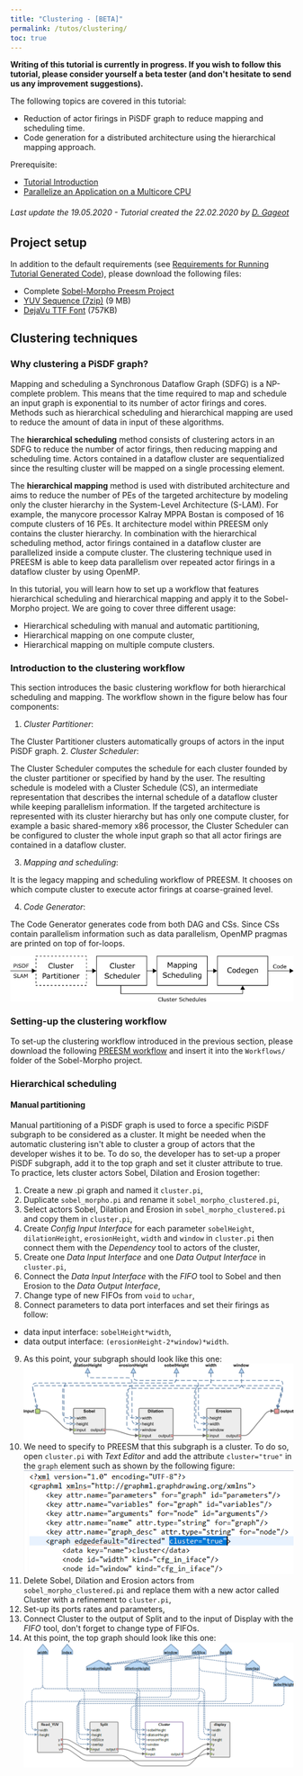 ```yaml
---
title: "Clustering - [BETA]"
permalink: /tutos/clustering/
toc: true
---
```


**Writing of this tutorial is currently in progress. If you wish to follow this tutorial, please consider yourself a beta tester (and don't hesitate to send us any improvement suggestions).**

The following topics are covered in this tutorial:
* Reduction of actor firings in PiSDF graph to reduce mapping and scheduling time.
* Code generation for a distributed architecture using the hierarchical mapping approach.

Prerequisite:
* [Tutorial Introduction](/tutos/intro)
* [Parallelize an Application on a Multicore CPU](/tutos/parasobel)

###### Last update the 19.05.2020 -  Tutorial created the 22.02.2020 by [D. Gageot](mailto:dgageot@insa-rennes.fr)

## Project setup

In addition to the default requirements (see [Requirements for Running Tutorial Generated Code](/tutos/intro/#requirements-for-running-tutorial-generated-code)), please download the following files:
*   Complete [Sobel-Morpho Preesm Project](https://github.com/preesm/preesm-apps/tree/master/org.ietr.preesm.sobel-morpho)
*   [YUV Sequence (7zip)](/assets/downloads/akiyo_cif.7z) (9 MB)
*   [DejaVu TTF Font](/assets/downloads/DejaVuSans.ttf) (757KB)

## Clustering techniques

### Why clustering a PiSDF graph?

Mapping and scheduling a Synchronous Dataflow Graph (SDFG) is a NP-complete problem.
This means that the time required to map and schedule an input graph is exponential to its number of actor firings and cores.
Methods such as hierarchical scheduling and hierarchical mapping are used to reduce the amount of data in input of these algorithms.

The **hierarchical scheduling** method consists of clustering actors in an SDFG to reduce the number of actor firings, then reducing mapping and scheduling time.
Actors contained in a dataflow cluster are sequentialized since the resulting cluster will be mapped on a single processing element.

The **hierarchical mapping** method is used with distributed architecture and aims to reduce the number of PEs of the targeted architecture by modeling only the cluster hierarchy in the System-Level Architecture (S-LAM).
For example, the manycore processor Kalray MPPA Bostan is composed of 16 compute clusters of 16 PEs.
It architecture model within PREESM only contains the cluster hierarchy.
In combination with the hierarchical scheduling method, actor firings contained in a dataflow cluster are parallelized inside a compute cluster.
The clustering technique used in PREESM is able to keep data parallelism over repeated actor firings in a dataflow cluster by using OpenMP.

In this tutorial, you will learn how to set up a workflow that features hierarchical scheduling and hierarchical mapping and apply it to the Sobel-Morpho project.
We are going to cover three different usage:
- Hierarchical scheduling with manual and automatic partitioning,
- Hierarchical mapping on one compute cluster,
- Hierarchical mapping on multiple compute clusters.

### Introduction to the clustering workflow

This section introduces the basic clustering workflow for both hierarchical scheduling and mapping. The workflow shown in the figure below has four components:
1. *Cluster Partitioner*:

  The Cluster Partitioner clusters automatically groups of actors in the input PiSDF graph.
2. *Cluster Scheduler*:

  The Cluster Scheduler computes the schedule for each cluster founded by the cluster partitioner or specified by hand by the user.
  The resulting schedule is modeled with a Cluster Schedule (CS), an intermediate representation that describes the internal schedule of a dataflow cluster while keeping parallelism information.
  If the targeted architecture is represented with its cluster hierarchy but has only one compute cluster, for example a basic shared-memory x86 processor, the Cluster Scheduler can be configured to cluster the whole input graph so that all actor firings are contained in a dataflow cluster.

3. *Mapping and scheduling*:

  It is the legacy mapping and scheduling workflow of PREESM.
  It chooses on which compute cluster to execute actor firings at coarse-grained level.

4. *Code Generator*:

  The Code Generator generates code from both DAG and CSs. Since CSs contain parallelism information such as data parallelism, OpenMP pragmas are printed on top of for-loops.

[![](/assets/tutos/clustering/workflow.png)](/assets/tutos/clustering/workflow.png)

### Setting-up the clustering workflow

To set-up the clustering workflow introduced in the previous section, please download the following [PREESM workflow](assets/tutos/clustering/CodegenClustering.workflow) and insert it into the `Workflows/` folder of the Sobel-Morpho project.

### Hierarchical scheduling

#### Manual partitioning

Manual partitioning of a PiSDF graph is used to force a specific PiSDF subgraph to be considered as a cluster.
It might be needed when the automatic clustering isn't able to cluster a group of actors that the developer wishes it to be.
To do so, the developer has to set-up a proper PiSDF subgraph, add it to the top graph and set it cluster attribute to true.
To practice, lets cluster actors Sobel, Dilation and Erosion together:

1. Create a new .pi graph and named it `cluster.pi`,
2. Duplicate `sobel_morpho.pi` and rename it `sobel_morpho_clustered.pi`,
3. Select actors Sobel, Dilation and Erosion in `sobel_morpho_clustered.pi` and copy them in `cluster.pi`,
4. Create *Config Input Interface* for each parameter `sobelHeight`, `dilationHeight`, `erosionHeight`, `width` and `window` in `cluster.pi` then connect them with the *Dependency* tool to actors of the cluster,
5. Create one *Data Input Interface* and one *Data Output Interface* in `cluster.pi`,
6. Connect the *Data Input Interface* with the *FIFO* tool to Sobel and then Erosion to the *Data Output Interface*,
7. Change type of new FIFOs from `void` to `uchar`,
8. Connect parameters to data port interfaces and set their firings as follow:
  - data input interface: `sobelHeight*width`,
  - data output interface: `(erosionHeight-2*window)*width`.
9. As this point, your subgraph should look like this one:
[![](/assets/tutos/clustering/cluster.png)](/assets/tutos/clustering/cluster.png)
10. We need to specify to PREESM that this subgraph is a cluster. To do so, open `cluster.pi` with *Text Editor* and add the attribute `cluster="true"` in the `graph` element such as shown by the following figure:
[![](/assets/tutos/clustering/attribute.png)](/assets/tutos/clustering/attribute.png)
11. Delete Sobel, Dilation and Erosion actors from `sobel_morpho_clustered.pi` and replace them with a new actor called Cluster with a refinement to `cluster.pi`,
12. Set-up its ports rates and parameters,
13. Connect Cluster to the output of Split and to the input of Display with the *FIFO* tool, don't forget to change type of FIFOs.
14. At this point, the top graph should look like this one:
[![](/assets/tutos/clustering/top_graph.png)](/assets/tutos/clustering/top_graph.png)

